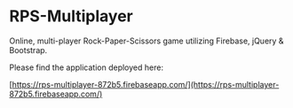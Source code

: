 # RPS-Multiplayer
Online, multi-player Rock-Paper-Scissors game utilizing Firebase, jQuery & Bootstrap.

Please find the application deployed here:

[https://rps-multiplayer-872b5.firebaseapp.com/](https://rps-multiplayer-872b5.firebaseapp.com/)
